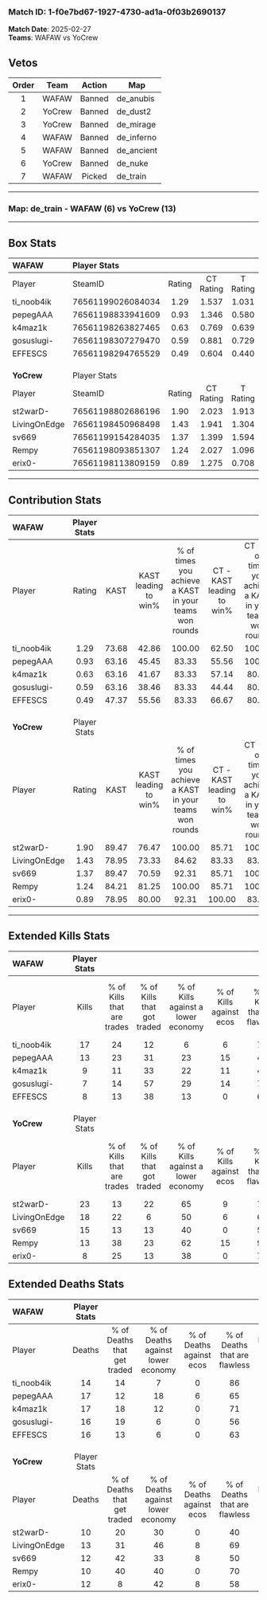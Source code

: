 ### Match ID: 1-f0e7bd67-1927-4730-ad1a-0f03b2690137  
**Match Date**: 2025-02-27  
**Teams**: WAFAW vs YoCrew  

## Vetos  

| Order | Team | Action | Map |
| :---: | :--: | :----: | --- |
| 1 | WAFAW | Banned | de_anubis |
| 2 | YoCrew | Banned | de_dust2 |
| 3 | YoCrew | Banned | de_mirage |
| 4 | WAFAW | Banned | de_inferno |
| 5 | WAFAW | Banned | de_ancient |
| 6 | YoCrew | Banned | de_nuke |
| 7 | WAFAW | Picked | de_train |

---  

### **Map**: de_train - WAFAW (6) vs YoCrew (13)  
---  

## Box Stats  

| **WAFAW**    | Player Stats      |        |           |          |       |       |       |         |        |      |     |
| :- | :- | :-: | :-: | :-: | :-: | :-: | :-: | :-: | :-: | :-: | :-: |
| Player       | SteamID           | Rating | CT Rating | T Rating | KAST  |  ADR  | Kills | Assists | Deaths | K/D  | HS% |
| ti_noob4ik   | 76561199026084034 |  1.29  |   1.537   |  1.031   | 73.68 | 93.5  |  17   |    3    |   14   | 1.21 | 82  |
| pepegAAA     | 76561198833941609 |  0.93  |   1.346   |  0.580   | 63.16 | 87.0  |  13   |    3    |   17   | 0.76 | 69  |
| k4maz1k      | 76561198263827465 |  0.63  |   0.769   |  0.639   | 63.16 | 52.4  |   9   |    2    |   17   | 0.53 | 77  |
| gosuslugi-   | 76561198307279470 |  0.59  |   0.881   |  0.729   | 63.16 | 52.4  |   7   |    6    |   16   | 0.44 | 71  |
| EFFESCS      | 76561198294765529 |  0.49  |   0.604   |  0.440   | 47.37 | 50.0  |   8   |    1    |   16   | 0.50 | 37  |
|              |                   |        |           |          |       |       |       |         |        |      |     |
|              |                   |        |           |          |       |       |       |         |        |      |     |
|              |                   |        |           |          |       |       |       |         |        |      |     |
| **YoCrew**   | Player Stats      |        |           |          |       |       |       |         |        |      |     |
| Player       | SteamID           | Rating | CT Rating | T Rating | KAST  |  ADR  | Kills | Assists | Deaths | K/D  | HS% |
| st2warD-     | 76561198802686196 |  1.90  |   2.023   |  1.913   | 89.47 | 123.8 |  23   |    4    |   10   | 2.30 | 69  |
| LivingOnEdge | 76561198450968498 |  1.43  |   1.941   |  1.304   | 78.95 | 98.0  |  18   |    4    |   13   | 1.38 | 55  |
| sv669        | 76561199154284035 |  1.37  |   1.399   |  1.594   | 89.47 | 89.2  |  15   |    5    |   12   | 1.25 | 80  |
| Rempy        | 76561198093851307 |  1.24  |   2.027   |  1.096   | 84.21 | 67.8  |  13   |    6    |   10   | 1.30 | 46  |
| erix0-       | 76561198113809159 |  0.89  |   1.275   |  0.708   | 78.95 | 51.8  |   8   |   11    |   12   | 0.67 | 62  |
---  

## Contribution Stats  

| **WAFAW**    | Player Stats |       |                      |                                                        |                           |                                                             |                          |                                                            |
| :- | :-: | :-: | :-: | :-: | :-: | :-: | :-: | :-: |
| Player       |    Rating    | KAST  | KAST leading to win% | % of times you achieve a KAST in your teams won rounds | CT - KAST leading to win% | CT - % of times you achieve a KAST in your teams won rounds | T - KAST leading to win% | T - % of times you achieve a KAST in your teams won rounds |
| ti_noob4ik   |     1.29     | 73.68 |        42.86         |                         100.00                         |           62.50           |                           100.00                            |          16.67           |                           100.00                           |
| pepegAAA     |     0.93     | 63.16 |        45.45         |                         83.33                          |           55.56           |                           100.00                            |           0.00           |                            0.00                            |
| k4maz1k      |     0.63     | 63.16 |        41.67         |                         83.33                          |           57.14           |                            80.00                            |          20.00           |                           100.00                           |
| gosuslugi-   |     0.59     | 63.16 |        38.46         |                         83.33                          |           44.44           |                            80.00                            |          25.00           |                           100.00                           |
| EFFESCS      |     0.49     | 47.37 |        55.56         |                         83.33                          |           66.67           |                            80.00                            |          33.33           |                           100.00                           |
|              |              |       |                      |                                                        |                           |                                                             |                          |                                                            |
|              |              |       |                      |                                                        |                           |                                                             |                          |                                                            |
|              |              |       |                      |                                                        |                           |                                                             |                          |                                                            |
| **YoCrew**   | Player Stats |       |                      |                                                        |                           |                                                             |                          |                                                            |
| Player       |    Rating    | KAST  | KAST leading to win% | % of times you achieve a KAST in your teams won rounds | CT - KAST leading to win% | CT - % of times you achieve a KAST in your teams won rounds | T - KAST leading to win% | T - % of times you achieve a KAST in your teams won rounds |
| st2warD-     |     1.90     | 89.47 |        76.47         |                         100.00                         |           85.71           |                           100.00                            |          70.00           |                           100.00                           |
| LivingOnEdge |     1.43     | 78.95 |        73.33         |                         84.62                          |           83.33           |                            83.33                            |          66.67           |                           85.71                            |
| sv669        |     1.37     | 89.47 |        70.59         |                         92.31                          |           85.71           |                           100.00                            |          60.00           |                           85.71                            |
| Rempy        |     1.24     | 84.21 |        81.25         |                         100.00                         |           85.71           |                           100.00                            |          77.78           |                           100.00                           |
| erix0-       |     0.89     | 78.95 |        80.00         |                         92.31                          |          100.00           |                            83.33                            |          70.00           |                           100.00                           |
---  

## Extended Kills Stats  

| **WAFAW**    | Player Stats |                            |                            |                                    |                         |                              |                                 |                                       |                    |           |
| :- | :-: | :-: | :-: | :-: | :-: | :-: | :-: | :-: | :-: | :-: |
| Player       |    Kills     | % of Kills that are trades | % of Kills that got traded | % of Kills against a lower economy | % of Kills against ecos | % of Kills that are flawless | % of Kills that are close duels | % of Kills that are assisted by flash | Pistol Round Kills | AWP Kills |
| ti_noob4ik   |      17      |             24             |             12             |                 6                  |            6            |              76              |                6                |                   0                   |         0          |     3     |
| pepegAAA     |      13      |             23             |             31             |                 23                 |           15            |              46              |                8                |                   0                   |         2          |     5     |
| k4maz1k      |      9       |             11             |             33             |                 22                 |           11            |              44              |                0                |                  11                   |         0          |     1     |
| gosuslugi-   |      7       |             14             |             57             |                 29                 |           14            |              71              |               43                |                  14                   |         2          |     0     |
| EFFESCS      |      8       |             13             |             38             |                 13                 |            0            |              63              |               13                |                  13                   |         0          |     0     |
|              |              |                            |                            |                                    |                         |                              |                                 |                                       |                    |           |
|              |              |                            |                            |                                    |                         |                              |                                 |                                       |                    |           |
|              |              |                            |                            |                                    |                         |                              |                                 |                                       |                    |           |
| **YoCrew**   | Player Stats |                            |                            |                                    |                         |                              |                                 |                                       |                    |           |
| Player       |    Kills     | % of Kills that are trades | % of Kills that got traded | % of Kills against a lower economy | % of Kills against ecos | % of Kills that are flawless | % of Kills that are close duels | % of Kills that are assisted by flash | Pistol Round Kills | AWP Kills |
| st2warD-     |      23      |             13             |             22             |                 65                 |            9            |              74              |                0                |                  13                   |         0          |     3     |
| LivingOnEdge |      18      |             22             |             6              |                 50                 |            6            |              61              |                6                |                  11                   |         0          |     2     |
| sv669        |      15      |             13             |             13             |                 40                 |            0            |              53              |                7                |                   7                   |         0          |     2     |
| Rempy        |      13      |             38             |             23             |                 62                 |           15            |              92              |                0                |                   8                   |         9          |     1     |
| erix0-       |      8       |             25             |             13             |                 38                 |            0            |              75              |                0                |                  13                   |         0          |     0     |
## Extended Deaths Stats  

| **WAFAW**    | Player Stats |                             |                                   |                          |                               |                            |                           |               |
| :- | :-: | :-: | :-: | :-: | :-: | :-: | :-: | :-: |
| Player       |    Deaths    | % of Deaths that get traded | % of Deaths against lower economy | % of Deaths against ecos | % of Deaths that are flawless | % of Deaths that are close | % of Deaths while blinded | Deaths to AWP |
| ti_noob4ik   |      14      |             14              |                 7                 |            0             |              86               |             7              |             7             |       3       |
| pepegAAA     |      17      |             12              |                18                 |            6             |              65               |             0              |             6             |       2       |
| k4maz1k      |      17      |             18              |                12                 |            0             |              71               |             6              |            12             |       3       |
| gosuslugi-   |      16      |             19              |                 6                 |            0             |              56               |             0              |            19             |       1       |
| EFFESCS      |      16      |             13              |                 6                 |            0             |              63               |             0              |             6             |       1       |
|              |              |                             |                                   |                          |                               |                            |                           |               |
|              |              |                             |                                   |                          |                               |                            |                           |               |
|              |              |                             |                                   |                          |                               |                            |                           |               |
| **YoCrew**   | Player Stats |                             |                                   |                          |                               |                            |                           |               |
| Player       |    Deaths    | % of Deaths that get traded | % of Deaths against lower economy | % of Deaths against ecos | % of Deaths that are flawless | % of Deaths that are close | % of Deaths while blinded | Deaths to AWP |
| st2warD-     |      10      |             20              |                30                 |            0             |              40               |             20             |            10             |       0       |
| LivingOnEdge |      13      |             31              |                46                 |            8             |              69               |             8              |             0             |       1       |
| sv669        |      12      |             42              |                33                 |            8             |              50               |             17             |             8             |       0       |
| Rempy        |      10      |             40              |                40                 |            0             |              70               |             0              |            10             |       0       |
| erix0-       |      12      |              8              |                42                 |            8             |              58               |             8              |             0             |       2       |
